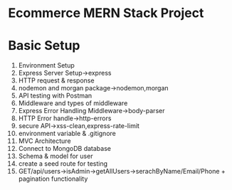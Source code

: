 # Ecommerce MERN Stack Project
# Basic Setup

1. Environment Setup
2. Express Server Setup->express
3. HTTP request & response
4. nodemon and morgan package->nodemon,morgan
6. API testing with Postman
7. Middleware and types of middleware
8. Express Error Handling Middleware->body-parser
9. HTTP Error handle->http-errors
10. secure API->xss-clean,express-rate-limit
11. environment variable & .gitignore
12. MVC Architecture
13. Connect to MongoDB database
14. Schema & model for user
15. create a seed route for testing
16. GET/api/users->isAdmin->getAllUsers->serachByName/Email/Phone + pagination functionality